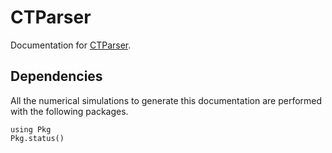 # CTParser

Documentation for [CTParser](https://github.com/control-toolbox/CTParser.jl).

## Dependencies

All the numerical simulations to generate this documentation are performed with the following packages.

```@example
using Pkg
Pkg.status()
```
